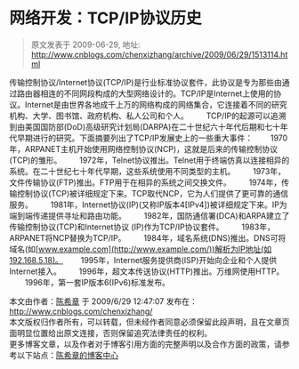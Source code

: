 # 网络开发：TCP/IP协议历史 
> 原文发表于 2009-06-29, 地址: http://www.cnblogs.com/chenxizhang/archive/2009/06/29/1513114.html 


传输控制协议/Internet协议(TCP/IP)是行业标准协议套件，此协议是专为那些由通过路由器相连的不同网段构成的大型网络设计的。TCP/IP是Internet上使用的协议。Internet是由世界各地成千上万的网络构成的网络集合，它连接着不同的研究机构、大学、图书馆、政府机构、私人公司和个人。 　　TCP/IP的起源可以追溯到由美国国防部(DoD)高级研究计划局(DARPA)在二十世纪六十年代后期和七十年代早期进行的研究。下面摘要列出了TCP/IP发展史上的一些重大事件： 　　1970年，ARPANET主机开始使用网络控制协议(NCP)，这就是后来的传输控制协议(TCP)的雏形。 　　1972年，Telnet协议推出。Telnet用于终端仿真以连接相异的系统。在二十世纪七十年代早期，这些系统使用不同类型的主机。 　　1973年，文件传输协议(FTP)推出。FTP用于在相异的系统之间交换文件。 　　1974年，传输控制协议(TCP)被详细规定下来。TCP取代NCP，它为人们提供了更可靠的通信服务。 　　1981年，Internet协议(IP)(又称IP版本4[IPv4])被详细规定下来。IP为端到端传递提供寻址和路由功能。 　　1982年，国防通信署(DCA)和ARPA建立了传输控制协议(TCP)和Internet协议 (IP)作为TCP/IP协议套件。 　　1983年，ARPANET将NCP替换为TCP/IP。 　　1984年，域名系统(DNS)推出。DNS可将域名(如[www.example.com](http://www.example.com/))解析为IP地址(如192.168.5.18)。 　　1995年，Internet服务提供商(ISP)开始向企业和个人提供Internet接入。 　　1996年，超文本传送协议(HTTP)推出。万维网使用HTTP。 　　1996年，第一套IP版本6(IPv6)标准发布。

 本文由作者：[陈希章](http://www.xizhang.com) 于 2009/6/29 12:47:07 发布在：<http://www.cnblogs.com/chenxizhang/>  
 本文版权归作者所有，可以转载，但未经作者同意必须保留此段声明，且在文章页面明显位置给出原文连接，否则保留追究法律责任的权利。   
 更多博客文章，以及作者对于博客引用方面的完整声明以及合作方面的政策，请参考以下站点：[陈希章的博客中心](http://www.xizhang.com/blog.htm) 























